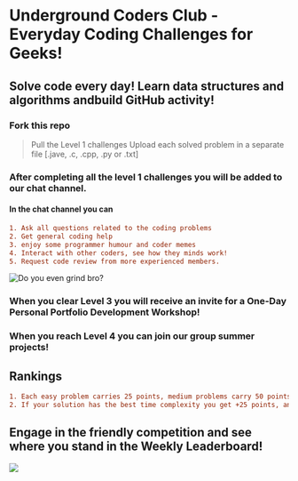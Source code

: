 # Underground Coders Club - Everyday Coding Challenges for Geeks!
## Solve code every day! Learn data structures and algorithms andbuild GitHub activity!

### Fork this repo 
> Pull the Level 1 challenges 
> Upload each solved problem in a separate file [.jave, .c, .cpp, .py or .txt]


### After completing all the level 1 challenges you will be added to our chat channel.

#### In the chat channel you can 
```diff
1. Ask all questions related to the coding problems
2. Get general coding help
3. enjoy some programmer humour and coder memes
4. Interact with other coders, see how they minds work!
5. Request code review from more experienced members.
```

![Do you even grind bro?](https://i.redd.it/sy4ygp2sfp421.jpg)

### When you clear Level 3 you will receive an invite for a One-Day Personal Portfolio Development Workshop!

### When you reach Level 4 you can join our group summer projects!


## Rankings
```diff
1. Each easy problem carries 25 points, medium problems carry 50 points and hard problems carry 100 points.
2. If your solution has the best time complexity you get +25 points, and for best space complexity you get +10 points
```
## Engage in the friendly competition and see where you stand in the Weekly Leaderboard!


![](https://miro.medium.com/max/640/0*J89AvGBqmC5CKVHE.png)
